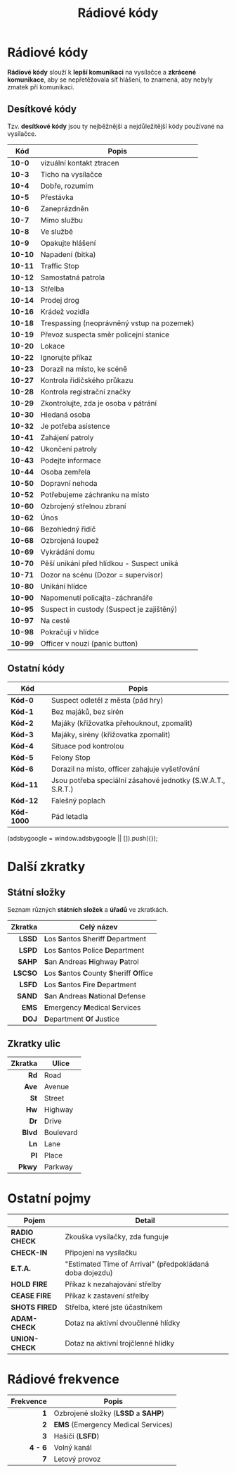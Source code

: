 ﻿---
title: Rádiové kódy
description: Seznamy rádiových kódů a zkratek
---
<script setup>
  const gAds = import.meta.env.VITE_GADS;
</script>

# Rádiové kódy

**Rádiové kódy** slouží k **lepší komunikaci** na vysílačce a **zkrácené komunikace**, aby se nepřetěžovala síť hlášení, to znamená, aby nebyly zmatek při komunikaci.

## Desítkové kódy

Tzv. **desítkové kódy** jsou ty nejběžnější a nejdůležitější kódy používané na vysílačce.

| Kód         | Popis                                                      |
|-------------|------------------------------------------------------------|
| **10-0**    | vizuální kontakt ztracen                                   |
| **10-3**    | Ticho na vysílačce                                         |
| **10-4**    | Dobře, rozumím                                             |
| **10-5**    | Přestávka                                                  |
| **10-6**    | Zaneprázdněn                                               |
| **10-7**    | Mimo službu                                                |
| **10-8**    | Ve službě                                                  |
| **10-9**    | Opakujte hlášení                                           |
| **10-10**   | Napadení (bitka)                                           |
| **10-11**   | Traffic Stop                                               |
| **10-12**   | Samostatná patrola                                         |
| **10-13**   | Střelba                                                    |
| **10-14**   | Prodej drog                                                |
| **10-16**   | Krádež vozidla                                             |
| **10-18**   | Trespassing (neoprávněný vstup na pozemek)                 |
| **10-19**   | Převoz suspecta směr policejní stanice                     |
| **10-20**   | Lokace                                                     |
| **10-22**   | Ignorujte příkaz                                           |
| **10-23**   | Dorazil na místo, ke scéně                                 |
| **10-27**   | Kontrola řidičského průkazu                                |
| **10-28**   | Kontrola registrační značky                                |
| **10-29**   | Zkontrolujte, zda je osoba v pátrání                       |
| **10-30**   | Hledaná osoba                                              |
| **10-32**   | Je potřeba asistence                                       |
| **10-41**   | Zahájení patroly                                           |
| **10-42**   | Ukončení patroly                                           |
| **10-43**   | Podejte informace                                          |
| **10-44**   | Osoba zemřela                                              |
| **10-50**   | Dopravní nehoda                                            |
| **10-52**   | Potřebujeme záchranku na místo                             |
| **10-60**   | Ozbrojený střelnou zbraní                                  |
| **10-62**   | Únos                                                       |
| **10-66**   | Bezohledný řidič                                           |
| **10-68**   | Ozbrojená loupež                                           |
| **10-69**   | Vykrádání domu                                             |
| **10-70**   | Pěší unikání před hlídkou - Suspect uniká                  |
| **10-71**   | Dozor na scénu (Dozor = supervisor)                        |
| **10-80**   | Unikání hlídce                                             |
| **10-90**   | Napomenutí policajta-záchranáře                            |
| **10-95**   | Suspect in custody (Suspect je zajištěný)                  |
| **10-97**   | Na cestě                                                   |
| **10-98**   | Pokračuji v hlídce                                         |
| **10-99**   | Officer v nouzi (panic button)                             |

## Ostatní kódy

| Kód         | Popis                                                      |
|-------------|------------------------------------------------------------|
| **Kód-0**   | Suspect odletěl z města (pád hry)                          |
| **Kód-1**   | Bez majáků, bez sirén                                      |
| **Kód-2**   | Majáky (křižovatka přehouknout, zpomalit)                  |
| **Kód-3**   | Majáky, sirény (křižovatka zpomalit)                       |
| **Kód-4**   | Situace pod kontrolou                                      |
| **Kód-5**   | Felony Stop                                                |
| **Kód-6**   | Dorazil na místo, officer zahajuje vyšetřování             |
| **Kód-11**  | Jsou potřeba speciální zásahové jednotky (S.W.A.T., S.R.T.)|
| **Kód-12**  | Falešný poplach                                            |
| **Kód-1000**| Pád letadla                                                |

<scriptx async src="https://pagead2.googlesyndication.com/pagead/js/adsbygoogle.js?client=ca-pub-{{ gAds }}"
     crossorigin="anonymous"></scriptx>
<ins class="adsbygoogle"
     style="display:block; text-align:center;"
     data-ad-layout="in-article"
     data-ad-format="fluid"
     data-ad-client="ca-pub-{{ gAds }}"
     data-ad-slot="7591922319"></ins>
<scriptx>
     (adsbygoogle = window.adsbygoogle || []).push({});
</scriptx>

# Další zkratky

## Státní složky

Seznam různých **státních složek** a **úřadů** ve zkratkách.

| Zkratka      | Celý název                                               |
|-------------:|----------------------------------------------------------|
| **LSSD**     | **L**os **S**antos **S**heriff **D**epartment            |
| **LSPD**     | **L**os **S**antos **P**olice **D**epartment             |
| **SAHP**     | **S**an **A**ndreas **H**ighway **P**atrol               |
| **LSCSO**    | **L**os **S**antos **C**ounty **S**heriff **O**ffice     |
| **LSFD**     | **L**os **S**antos **F**ire **D**epartment               |
| **SAND**     | **S**an **A**ndreas **N**ational **D**efense             |
| **EMS**      | **E**mergency **M**edical **S**ervices                   |
| **DOJ**      | **D**epartment **O**f **J**ustice                        |

## Zkratky ulic

| Zkratka      | Ulice                                                    |
|-------------:|----------------------------------------------------------|
| **Rd**       | Road                                                     |
| **Ave**      | Avenue                                                   |
| **St**       | Street                                                   |
| **Hw**       | Highway                                                  |
| **Dr**       | Drive                                                    |
| **Blvd**     | Boulevard                                                |
| **Ln**       | Lane                                                     |
| **Pl**       | Place                                                    |
| **Pkwy**     | Parkway                                                  |

# Ostatní pojmy

| Pojem           | Detail                                                  |
|-----------------|---------------------------------------------------------|
| **RADIO CHECK** | Zkouška vysílačky, zda funguje                          |
| **CHECK-IN**    | Připojení na vysílačku                                  |
| **E.T.A.**      | "Estimated Time of Arrival" (předpokládaná doba dojezdu)|
| **HOLD FIRE**   | Příkaz k nezahajování střelby                           |
| **CEASE FIRE**  | Příkaz k zastavení střelby                              |
| **SHOTS FIRED** | Střelba, které jste účastníkem                          |
| **ADAM-CHECK**  | Dotaz na aktivní dvoučlenné hlídky                      |
| **UNION-CHECK** | Dotaz na aktivní trojčlenné hlídky                      |

# Rádiové frekvence

| Frekvence   | Popis                                  |
|------------:|----------------------------------------|
| **1**       | Ozbrojené složky (**LSSD** a **SAHP**) |
| **2**       | **EMS** (Emergency Medical Services)   |
| **3**       | Hašiči (**LSFD**)                      |
| **4 - 6**   | Volný kanál                            |
| **7**       | Letový provoz                          |
